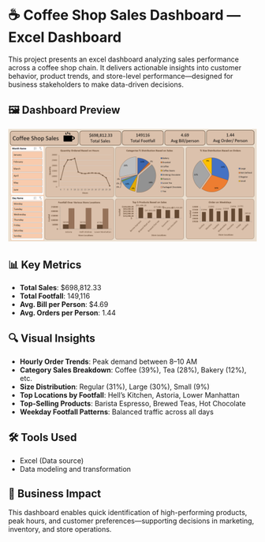 # ☕ Coffee Shop Sales Dashboard — Excel Dashboard

This project presents an excel dashboard analyzing sales performance across a coffee shop chain. It delivers actionable insights into customer behavior, product trends, and store-level performance—designed for business stakeholders to make data-driven decisions.

## 🖼️ Dashboard Preview
![Dashboard Preview](./Coffee_Project.png)

## 📊 Key Metrics
- **Total Sales**: $698,812.33  
- **Total Footfall**: 149,116  
- **Avg. Bill per Person**: $4.69  
- **Avg. Orders per Person**: 1.44  

## 🔍 Visual Insights
- **Hourly Order Trends**: Peak demand between 8–10 AM  
- **Category Sales Breakdown**: Coffee (39%), Tea (28%), Bakery (12%), etc.  
- **Size Distribution**: Regular (31%), Large (30%), Small (9%)  
- **Top Locations by Footfall**: Hell’s Kitchen, Astoria, Lower Manhattan  
- **Top-Selling Products**: Barista Espresso, Brewed Teas, Hot Chocolate  
- **Weekday Footfall Patterns**: Balanced traffic across all days

## 🛠 Tools Used
- Excel (Data source)
- Data modeling and transformation

## 🎯 Business Impact
This dashboard enables quick identification of high-performing products, peak hours, and customer preferences—supporting decisions in marketing, inventory, and store operations.

